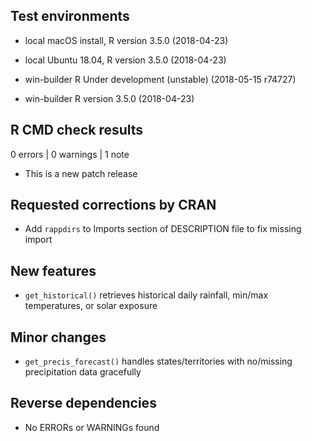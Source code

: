 
## Test environments

* local macOS install, R version 3.5.0 (2018-04-23)

* local Ubuntu 18.04, R version 3.5.0 (2018-04-23)

* win-builder R Under development (unstable) (2018-05-15 r74727)

* win-builder R version 3.5.0 (2018-04-23)

## R CMD check results

0 errors | 0 warnings | 1 note

* This is a new patch release

## Requested corrections by CRAN

- Add `rappdirs` to Imports section of DESCRIPTION file to fix missing import

## New features

- `get_historical()` retrieves historical daily rainfall, min/max temperatures,
or solar exposure

## Minor changes

- `get_precis_forecast()` handles states/territories with no/missing
precipitation data gracefully

## Reverse dependencies

* No ERRORs or WARNINGs found
